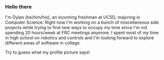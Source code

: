 ### Hello there

I'm Dylan (he/him/his), an incoming freshman at UCSD, majoring in Computer Science. Right now I'm working on a bunch of miscellaneous side projects while trying to find new ways to occupy my time since I'm not spending 20 hours/week at FRC meetings anymore. I spent most of my time in high school on robotics and controls and I'm looking forward to explore different areas of software in college.

Try to guess what my profile picture says! 



